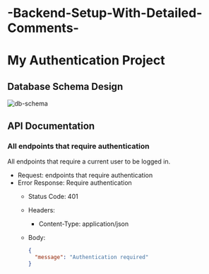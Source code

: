 # -Backend-Setup-With-Detailed-Comments-
# My Authentication Project

## Database Schema Design

![db-schema](./images/db-schema.png)

## API Documentation

### All endpoints that require authentication

All endpoints that require a current user to be logged in.

* Request: endpoints that require authentication
* Error Response: Require authentication
  * Status Code: 401
  * Headers:
    * Content-Type: application/json
  * Body:

    ```json
    {
      "message": "Authentication required"
    }
    ```
